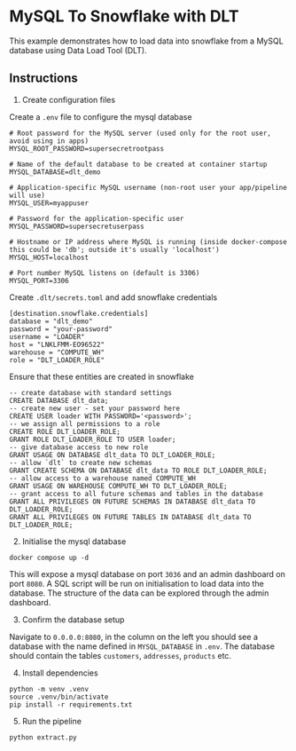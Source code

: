 # MySQL To Snowflake with DLT
This example demonstrates how to load data into snowflake from a MySQL database 
using Data Load Tool (DLT).

## Instructions
1. Create configuration files

Create a `.env` file to configure the mysql database
```
# Root password for the MySQL server (used only for the root user, avoid using in apps)
MYSQL_ROOT_PASSWORD=supersecretrootpass

# Name of the default database to be created at container startup
MYSQL_DATABASE=dlt_demo

# Application-specific MySQL username (non-root user your app/pipeline will use)
MYSQL_USER=myappuser

# Password for the application-specific user
MYSQL_PASSWORD=supersecretuserpass

# Hostname or IP address where MySQL is running (inside docker-compose this could be 'db'; outside it's usually 'localhost')
MYSQL_HOST=localhost

# Port number MySQL listens on (default is 3306)
MYSQL_PORT=3306
```

Create `.dlt/secrets.toml` and add snowflake credentials

```
[destination.snowflake.credentials]
database = "dlt_demo"
password = "your-password"
username = "LOADER"
host = "LNKLFMM-EO96522"
warehouse = "COMPUTE_WH"
role = "DLT_LOADER_ROLE"
```

Ensure that these entities are created in snowflake

```
-- create database with standard settings
CREATE DATABASE dlt_data;
-- create new user - set your password here
CREATE USER loader WITH PASSWORD='<password>';
-- we assign all permissions to a role
CREATE ROLE DLT_LOADER_ROLE;
GRANT ROLE DLT_LOADER_ROLE TO USER loader;
-- give database access to new role
GRANT USAGE ON DATABASE dlt_data TO DLT_LOADER_ROLE;
-- allow `dlt` to create new schemas
GRANT CREATE SCHEMA ON DATABASE dlt_data TO ROLE DLT_LOADER_ROLE;
-- allow access to a warehouse named COMPUTE_WH
GRANT USAGE ON WAREHOUSE COMPUTE_WH TO DLT_LOADER_ROLE;
-- grant access to all future schemas and tables in the database
GRANT ALL PRIVILEGES ON FUTURE SCHEMAS IN DATABASE dlt_data TO DLT_LOADER_ROLE;
GRANT ALL PRIVILEGES ON FUTURE TABLES IN DATABASE dlt_data TO DLT_LOADER_ROLE;
```

2. Initialise the mysql database

`docker compose up -d`

This will expose a mysql database on port `3036` and an admin dashboard on port 
`8080`. A SQL script will be run on initialisation to load data into the
database. The structure of the data can be explored through the admin 
dashboard.

3. Confirm the database setup

Navigate to `0.0.0.0:8080`, in the column on the left you should see a database with the name defined in `MYSQL_DATABASE` in `.env`. The database should contain the tables `customers`, `addresses`, `products` etc.

4. Install dependencies

```
python -m venv .venv
source .venv/bin/activate
pip install -r requirements.txt
```
5. Run the pipeline

`python extract.py`